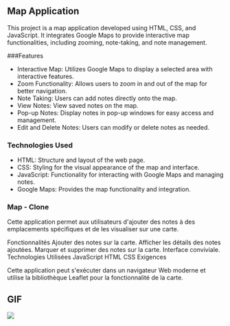 ## Map Application

This project is a map application developed using HTML, CSS, and JavaScript. It integrates Google Maps to provide interactive map functionalities, including zooming, note-taking, and note management.

###Features

- Interactive Map: Utilizes Google Maps to display a selected area with interactive features.
- Zoom Functionality: Allows users to zoom in and out of the map for better navigation.
- Note Taking: Users can add notes directly onto the map.
- View Notes: View saved notes on the map.
- Pop-up Notes: Display notes in pop-up windows for easy access and management.
- Edit and Delete Notes: Users can modify or delete notes as needed.

### Technologies Used

- HTML: Structure and layout of the web page.
- CSS: Styling for the visual appearance of the map and interface.
- JavaScript: Functionality for interacting with Google Maps and managing notes.
- Google Maps: Provides the map functionality and integration.

### Map - Clone

Cette application permet aux utilisateurs d'ajouter des notes à des emplacements spécifiques et de les visualiser sur une carte.

Fonctionnalités Ajouter des notes sur la carte. Afficher les détails des notes ajoutées. Marquer et supprimer des notes sur la carte. Interface conviviale. Technologies Utilisées JavaScript HTML CSS Exigences

Cette application peut s'exécuter dans un navigateur Web moderne et utilise la bibliothèque Leaflet pour la fonctionnalité de la carte.

## GIF

<img src="map.gif" />
